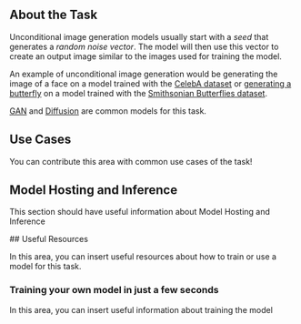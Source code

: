 ## About the Task

Unconditional image generation models usually start with a *seed* that generates a *random noise vector*. The model will then use this vector to create an output image similar to the images used for training the model. 

An example of unconditional image generation would be generating the image of a face on a model trained with the [CelebA dataset](https://huggingface.co/datasets/huggan/CelebA-HQ) or [generating a butterfly](https://huggingface.co/spaces/huggan/butterfly-gan) on a model trained with the [Smithsonian Butterflies dataset](https://huggingface.co/datasets/ceyda/smithsonian_butterflies).

[GAN](https://en.wikipedia.org/wiki/Generative_adversarial_network) and [Diffusion](https://huggingface.co/docs/diffusers/index) are common models for this task.

## Use Cases

You can contribute this area with common use cases of the task!

## Model Hosting and Inference

This section should have useful information about Model Hosting and Inference

## Useful Resources

In this area, you can insert useful resources about how to train or use a model for this task.

### Training your own model in just a few seconds

In this area, you can insert useful information about training the model